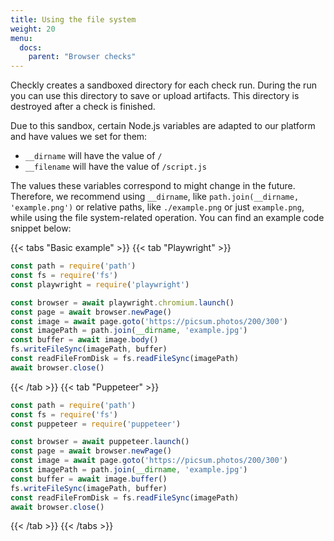 ```yaml
---
title: Using the file system
weight: 20
menu:
  docs:
    parent: "Browser checks"
---
```


Checkly creates a sandboxed directory for each check run. During the run you can use this directory to save or upload artifacts. This directory is destroyed after a check is finished.

Due to this sandbox, certain Node.js variables are adapted to our platform and have values we set for them:
* `__dirname` will have the value of `/`
* `__filename` will have the value of `/script.js`

The values these variables correspond to might change in the future. Therefore, we recommend using `__dirname`, like `path.join(__dirname, 'example.png')` or relative paths, like `./example.png` or just `example.png`, while using the file system-related operation. You can find an example code snippet below:

{{< tabs "Basic example" >}}
{{< tab "Playwright" >}}
```javascript
const path = require('path')
const fs = require('fs')
const playwright = require('playwright')

const browser = await playwright.chromium.launch()
const page = await browser.newPage()
const image = await page.goto('https://picsum.photos/200/300')
const imagePath = path.join(__dirname, 'example.jpg')
const buffer = await image.body()
fs.writeFileSync(imagePath, buffer)
const readFileFromDisk = fs.readFileSync(imagePath)
await browser.close()
```
{{< /tab >}}
{{< tab "Puppeteer" >}}
```javascript
const path = require('path')
const fs = require('fs')
const puppeteer = require('puppeteer')

const browser = await puppeteer.launch()
const page = await browser.newPage()
const image = await page.goto('https://picsum.photos/200/300')
const imagePath = path.join(__dirname, 'example.jpg')
const buffer = await image.buffer()
fs.writeFileSync(imagePath, buffer)
const readFileFromDisk = fs.readFileSync(imagePath)
await browser.close()
```
{{< /tab >}}
{{< /tabs >}}

